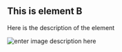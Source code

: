 ## This is element B

Here is the description of the element

![enter image description here](https://www.vernee.cc/wp-content/uploads/2022/07/image-GIF.gif)